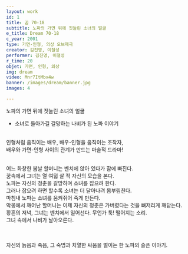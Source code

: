```yaml
---
layout: work
id: 1
title: 꿈 70-18
subtitle: 노파의 가면 뒤에 짓눌린 소녀의 얼굴
e_title: Dream 70-18
c_year: 2001
type: 가면-인형, 의상 오브제극
creator: 김진영, 이철성
performer: 김진영, 이철성
r_time: 20
objet: 가면, 인형, 의상
img: dream
video: Mnr7ItMbx4w
banner: /images/dream/banner.jpg
images: 4

---
```



노파의 가면 뒤에 짓눌린 소녀의 얼굴<br/>
- 소녀로 돌아가길 갈망하는 나비가 된 노파 이야기
<br/><br/>

인형처럼 움직이는 배우, 배우-인형을 움직이는 조작자,<br/>
배우와 가면-인형 사이의 관계가 만드는 마술적 드라마!
<br/><br/>


어느 화창한 봄날 할머니는 벤치에 앉아 있다가 잠에 빠진다.<br/>
꿈속에서 그녀는 열 여덟 살 적 자신의 모습을 본다.<br/>
노파는 자신의 청춘을 갈망하며 소녀를 잡으려 한다.<br/>
그러나 잡으려 하면 할수록 소녀는 더 달아나려 몸부림친다.<br/>
마침내 노파는 소녀를 움켜쥐어 죽게 만든다.<br/>
악몽에서 깨어난 할머니는 이제 자신의 청춘은 가버렸다는 것을 뼈저리게 깨닫는다.<br/>
황혼의 저녁, 그녀는 벤치에서 일어선다. 무언가 툭! 떨어지는 소리.<br/>
그녀 속에서 나비가 날아오른다.<br/>
<br/><br/>

자신의 늙음과 죽음, 그 숙명과 치열한 싸움을 벌이는 한 노파의 슬픈 이야기.<br/>



